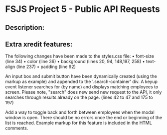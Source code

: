 # FSJS Project 5 - Public API Requests

## Description:






## Extra xredit features:

The following changes have been made to the styles.css file:
    • font-size (line 34)
    • color (line 36)
    • background (lines 20, 94, 148,197, 258)
    • text-align (line 237)
    • padding (line 92)

An input box and submit button have been dynamically created (using the markup as example) and appended to the '.search-container' div. A keyup event listener searches for (by name) and displays matching employees to screen. Please note, "search" does new send new request to the API, it only searches through results already on the page.
    (lines 42 to 47 and 175 to 197)

Add a way to toggle back and forth between employees when the modal window is open.
There should be no errors once the end or beginning of the list is reached.
Example markup for this feature is included in the HTML comments.

